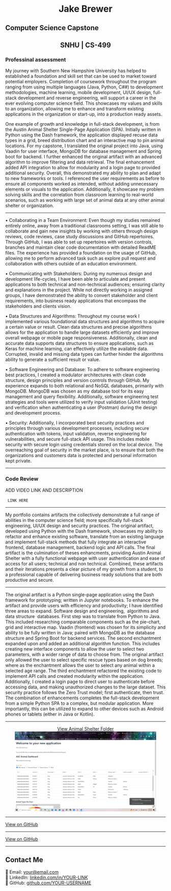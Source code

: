 # <center>Jake Brewer<center>  
## Computer Science Capstone
## <center>SNHU | CS-499<center>
### Professinal assessment 

My journey with Southern New Hampshire University has helped to established a foundation and skill set that can be used to market toward potential employers. Completion of coursework throughout the program ranging from using multiple languages (Java, Python, C##) to development methodologies, machine learning, mobile development, UI/UX design, full-stack development and reverse engineering, will support a career in the ever evolving computer science field. This showcases my values and skills to an organization, allowing me to enhance and transform existing applications in the organization or start-up, into a production ready assets. 

One example of growth and knowledge in full-stack development, is from the Austin Animal Shelter Single-Page Application (SPA). Initially written in Python using the Dash framework, the application displayed recuse data types in a grid, breed distribution chart and an interactive map to pin animal locations. For my capstone, I translated the original project into Java, using Vaadin for user interface, MongoDB for database management and Spring boot for backend. I further enhanced the original artifact with an advanced algorithm to improve filtering and data retrieval. The final enhancement added API integration to allow for modularity and a login page to provided additional security. Overall, this demonstrated my ability to plan and adapt to new frameworks or tools. I referenced the user requirements as before to ensure all components worked as intended, without adding unnecessary elements or visuals to the application. Additionally, it showcase my problem solving skills and the correlation from classroom learning to real-world scenarios, such as working with large set of animal data at any other animal shelter or organization. 

---

  • Collaborating in a Team Environment: Even though my studies remained entirely online, away from a traditional classrooms setting, I was still able to collaborate and gain new insights by working with others through design reviews, code reviews, case study discussions and GitHub repertoires. Through GitHub, I was able to set up repertoires with version controls, branches and maintain clear code documentation with detailed ReadME files. The experience has provided a foundation on the usage of GitHub, allowing me to perform advanced task such as explore pull request and collaboration with others outside of an education environment. 
  
  • Communicating with Stakeholders: During my numerous design and development life-cycles, I have been able to articulate and present applications to both technical and non-technical audiences; ensuring clarity and explanations in the project. While not directly working in assigned groups, I have demonstrated the ability to convert stakeholder and client requirements, into business ready applications that encompass the stakeholders and clients vision. 
  
  • Data Structures and Algorithms: Throughout my course work I implemented various foundational data structures and algorithms to acquire a certain value or result. Clean data structures and precise algorithms allows for the application to handle large datasets efficiently and improve overall webpage or mobile page responsiveness. Additionally, clean and accurate data supports data structures to ensure applications, such as Keras for machine learning, can effectively utilize the available data. Corrupted, invalid and missing data types can further hinder the algorithms ability to generate a sufficient result or value. 
  
  • Software Engineering and Database: To adhere to software engineering best practices, I created a modulator architectures with clean code structure, design principles and version controls through GitHub. My experience expands to both relational and NoSQL databases, primarily with MongoDB. MongoDB was chosen as my database tool for its easy management and query flexibility. Additionally, software engineering test strategies and tools were utilized to verify input validation (JUnit testing) and verification when authenticating a user (Postman) during the design and development process.
  
  • Security: Additionally, I incorporated best security practices and principles through various development processes, including secure authentication with tokens, input validation, reverse engineering for vulnerabilities, and secure full-stack API usage. This includes mobile security with secure login using credentials stored on the local device. The overreaching goal of security in the market place, is to ensure that both the organizations and customers data is protected and personal information kept private.

---

### Code Review

ADD VIDEO LINK AND DESCRIPTION

<code> LINK HERE </code>

---

My portfolio contains artifacts the collectively demonstrate a full range of abilities in the computer science field; more specifically full-stack engineering, UI/UX design and security practices. The original artifact, developed using Python with the Dash framework, showcases my ability to refactor and enhance existing software, translate from an existing language and implement full-stack methods that fully integrate an interactive frontend, database management, backend logic and API calls. The final artifact is the culmination of theses enhancments, providing Austin Animal Shelter with a fully functional webpage with user authentication and ease of access for all users; technical and non technical. Combined, these artifacts and their iterations presents a clear picture of my growth from a student, to a professional capable of delivering business ready solutions that are both productive and secure.

---

The original artifact is a Python single-page application using the Dash framework for prototyping; written in Jupyter notebooks. To enhance the artifact and provide users with efficiency and productivity; I have identified three areas to expand. Software design and engineering,  algorithms and data structure  databases. 
First step was to translate from Python to Java. This included researching comparable components such as the pie-chart, grid and interactive map. Vaadin (frontend) was chosen for its simplicity and ability to be fully written in Java; paired with MongoDB as the database structure and Spring Boot for backend services. The second enchantment expanded upon and added an additional algorithm function. This includes creating new interface components to allow the user to select two parameters, with a wider range of data to choose from. The original artifact only allowed the user to select specific rescue types based on dog breeds; where as the enchantment allows the user to select any animal within a selected age range. The third enchantment refactored the existing code to implement API calls and created modularity within the application. Additionally, I created a login page to direct user to authenticate before accessing data, and making unauthorized changes to the large dataset. This security practice follows the Zero Trust model; first authenticate, then trust. The combination of enhancements completes the full-stack development from a simple Python SPA to a complex, but modular application. More importantly, this can be utilized to expand to other devices such as Android phones or tablets (either in Java or Kotlin). 

---

<center>
  <a href="https://prestige1124.github.io/AnimalShelterEnhanceOne/AnimalShelterEnhanceOne/" target="_blank">
    View Animal Shelter Folder
    <br>
    <img src="EnhanceOneA.png" height="250">
  </a>
</center>


---

<a href="https://github.com/YourUsername/animal-shelter-dashboard" target="_blank">View on GitHub</a>

---

<a href="https://github.com/YourUsername/animal-shelter-dashboard" target="_blank">View on GitHub</a>

---

## Contact Me
📧 Email: [your@email.com](mailto:your@email.com)  
💼 LinkedIn: [linkedin.com/in/YOUR-LINK](https://linkedin.com/in/YOUR-LINK)  
🐙 GitHub: [github.com/YOUR-USERNAME](https://github.com/YOUR-USERNAME)  

